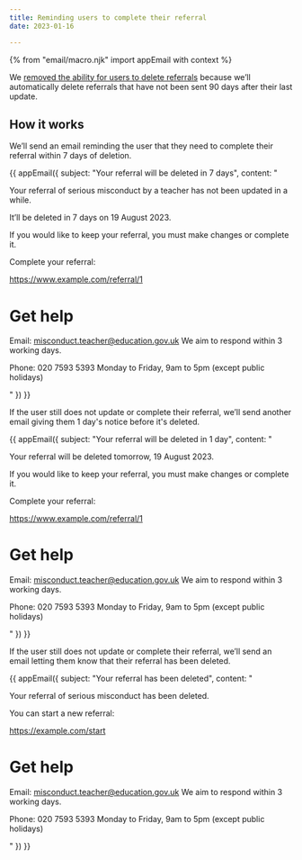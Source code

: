 ```yaml
---
title: Reminding users to complete their referral
date: 2023-01-16

---
```


{% from "email/macro.njk" import appEmail with context %}

We [removed the ability for users to delete referrals](/teacher-misconduct/removing-the-ability-to-delete-a-referral) because we’ll automatically delete referrals that have not been sent 90 days after their last update.

## How it works

We’ll send an email reminding the user that they need to complete their referral within 7 days of deletion.

<!-- markdownlint-disable MD025 MD001 -->
{{ appEmail({
  subject: "Your referral will be deleted in 7 days",
  content: "

Your referral of serious misconduct by a teacher has not been updated in a while.

It’ll be deleted in 7 days on 19 August 2023.

If you would like to keep your referral, you must make changes or complete it.

Complete your referral:

https://www.example.com/referral/1


# Get help

Email: misconduct.teacher@education.gov.uk
We aim to respond within 3 working days.

Phone: 020 7593 5393
Monday to Friday, 9am to 5pm (except public holidays)

  "
}) }}

If the user still does not update or complete their referral, we’ll send another email giving them 1 day's notice before it's deleted.

<!-- markdownlint-disable MD025 MD001 -->
{{ appEmail({
  subject: "Your referral will be deleted in 1 day",
  content: "

Your referral will be deleted tomorrow, 19 August 2023.

If you would like to keep your referral, you must make changes or complete it.

Complete your referral:

https://www.example.com/referral/1


# Get help

Email: misconduct.teacher@education.gov.uk
We aim to respond within 3 working days.

Phone: 020 7593 5393
Monday to Friday, 9am to 5pm (except public holidays)

  "
}) }}

If the user still does not update or complete their referral, we’ll send an email letting them know that their referral has been deleted.

<!-- markdownlint-disable MD025 MD001 -->
{{ appEmail({
  subject: "Your referral has been deleted",
  content: "

Your referral of serious misconduct has been deleted.

You can start a new referral:

https://example.com/start


# Get help

Email: misconduct.teacher@education.gov.uk
We aim to respond within 3 working days.

Phone: 020 7593 5393
Monday to Friday, 9am to 5pm (except public holidays)

  "
}) }}
